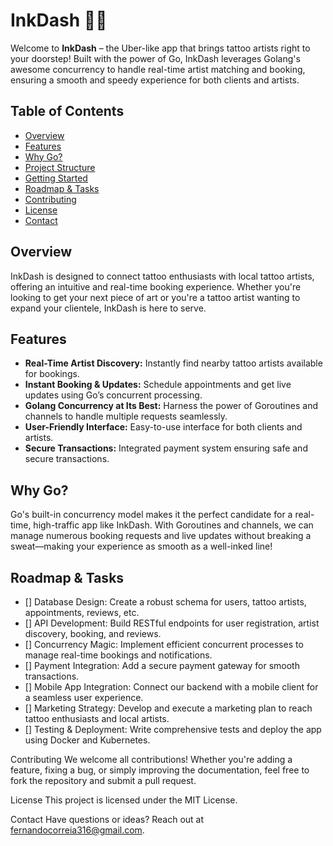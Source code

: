 # InkDash 🎨🚗

Welcome to **InkDash** – the Uber-like app that brings tattoo artists right to your doorstep! Built with the power of Go, InkDash leverages Golang's awesome concurrency to handle real-time artist matching and booking, ensuring a smooth and speedy experience for both clients and artists.

## Table of Contents
- [Overview](#overview)
- [Features](#features)
- [Why Go?](#why-go)
- [Project Structure](#project-structure)
- [Getting Started](#getting-started)
- [Roadmap & Tasks](#roadmap--tasks)
- [Contributing](#contributing)
- [License](#license)
- [Contact](#contact)

## Overview

InkDash is designed to connect tattoo enthusiasts with local tattoo artists, offering an intuitive and real-time booking experience. Whether you're looking to get your next piece of art or you're a tattoo artist wanting to expand your clientele, InkDash is here to serve.

## Features

- **Real-Time Artist Discovery:** Instantly find nearby tattoo artists available for bookings.
- **Instant Booking & Updates:** Schedule appointments and get live updates using Go’s concurrent processing.
- **Golang Concurrency at Its Best:** Harness the power of Goroutines and channels to handle multiple requests seamlessly.
- **User-Friendly Interface:** Easy-to-use interface for both clients and artists.
- **Secure Transactions:** Integrated payment system ensuring safe and secure transactions.

## Why Go?

Go's built-in concurrency model makes it the perfect candidate for a real-time, high-traffic app like InkDash. With Goroutines and channels, we can manage numerous booking requests and live updates without breaking a sweat—making your experience as smooth as a well-inked line!

## Roadmap & Tasks
 - [] Database Design: Create a robust schema for users, tattoo artists, appointments, reviews, etc.
 - [] API Development: Build RESTful endpoints for user registration, artist discovery, booking, and reviews.
 - [] Concurrency Magic: Implement efficient concurrent processes to manage real-time bookings and notifications.
 - [] Payment Integration: Add a secure payment gateway for smooth transactions.
 - [] Mobile App Integration: Connect our backend with a mobile client for a seamless user experience.
 - [] Marketing Strategy: Develop and execute a marketing plan to reach tattoo enthusiasts and local artists.
 - [] Testing & Deployment: Write comprehensive tests and deploy the app using Docker and Kubernetes.

Contributing
We welcome all contributions! Whether you're adding a feature, fixing a bug, or simply improving the documentation, feel free to fork the repository and submit a pull request.

License
This project is licensed under the MIT License.

Contact
Have questions or ideas? Reach out at fernandocorreia316@gmail.com.

